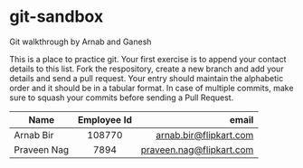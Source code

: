 # git-sandbox

Git walkthrough by Arnab and Ganesh

This is a place to practice git. Your first exercise is to append your contact details to this list. Fork the respository, create a new branch and add your details and send a pull request. Your entry should maintain the alphabetic order and it should be in a tabular format. In case of multiple commits, make sure to squash your commits before sending a Pull Request.  


| Name        | Employee Id           | email  |
| ------------- |:-------------:| -----:|
|Arnab Bir | 108770      | arnab.bir@flipkart.com  |
|Praveen Nag | 7894      | praveen.nag@flipkart.com  |
